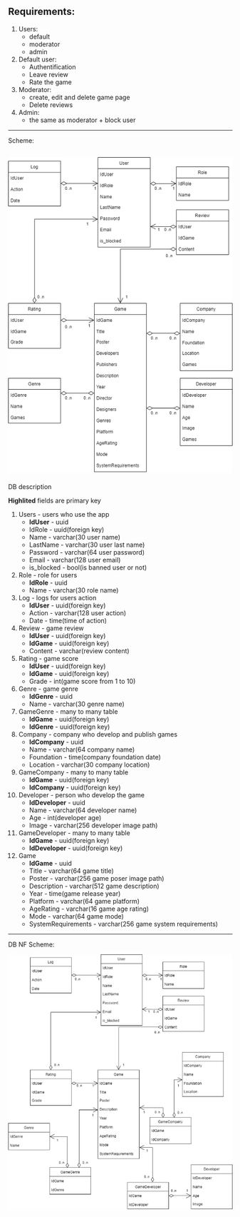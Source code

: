 ## Requirements:
1. Users:
   * default
   * moderator
   * admin
2. Default user:
   * Authentification
   * Leave review
   * Rate the game
3. Moderator:
   * create, edit and delete game page
   * Delete reviews
4. Admin:
   * the same as moderator + block user
---
Scheme:

![alt text](pictures/NotNFDBScheme.png)
---
DB description

**Highlited** fields are primary key
1. Users - users who use the app
   * **IdUser** - uuid
   * IdRole - uuid(foreign key)
   * Name - varchar(30 user name)
   * LastName - varchar(30 user last name)
   * Password - varchar(64 user password)
   * Email - varchar(128 user email)
   * is_blocked - bool(is banned user or not)
2. Role - role for users
   * **IdRole** - uuid
   * Name - varchar(30 role name)
3. Log - logs for users action
   * **IdUser** - uuid(foreign key)
   * Action - varchar(128 user action)
   * Date - time(time of action)
4. Review - game review
   * **IdUser** - uuid(foreign key)
   * **IdGame** - uuid(foreign key)
   * Content - varchar(review content)
5. Rating - game score
   * **IdUser** - uuid(foreign key)
   * **IdGame** - uuid(foreign key)
   * Grade - int(game score from 1 to 10)
6. Genre - game genre
   * **IdGenre** - uuid
   * Name - varchar(30 genre name)
7. GameGenre - many to many table
   * **IdGame** - uuid(foreign key)
   * **IdGenre** - uuid(foreign key)
8. Company - company who develop and publish games
   * **IdCompany** - uuid
   * Name - varchar(64 company name)
   * Foundation - time(company foundation date)
   * Location - varchar(30 company location)
9. GameCompany - many to many table
   * **IdGame** - uuid(foreign key)
   * **IdCompany** - uuid(foreign key)
10. Developer - person who develop the game
    * **IdDeveloper** - uuid
    * Name - varchar(64 developer name)
    * Age - int(developer age)
    * Image - varchar(256 developer image path)
11. GameDeveloper - many to many table
    * **IdGame** - uuid(foreign key)
    * **IdDeveloper** - uuid(foreign key)
12. Game
    * **IdGame** - uuid
    * Title - varchar(64 game title)
    * Poster - varchar(256 game poser image path)
    * Description - varchar(512 game description)
    * Year - time(game release year)
    * Platform - varchar(64 game platform)
    * AgeRating - varchar(16 game age rating)
    * Mode - varchar(64 game mode)
    * SystemRequirements - varchar(256 game system requirements)
---
DB NF Scheme:

![alt text](pictures/NFDBScheme.png)
